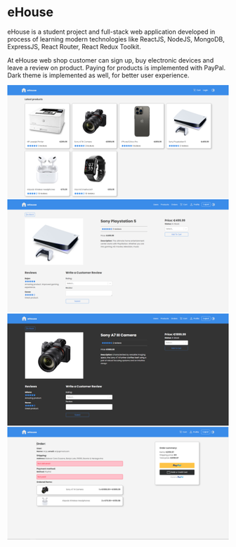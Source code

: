 # eHouse
eHouse is a student project and full-stack web application developed in process of learning modern technologies like ReactJS, NodeJS, MongoDB, ExpressJS, React Router, React Redux Toolkit.

At eHouse web shop customer can sign up, buy electronic devices and leave a review on product. Paying for products is implemented with PayPal.
Dark theme is implemented as well, for better user experience.

<img src="frontend/src/assets/screenshots/Capture1.PNG" />
<img src="frontend/src/assets/screenshots/Capture3.PNG" />
<img src="frontend/src/assets/screenshots/Capture4.PNG" />
<img src="frontend/src/assets/screenshots/Capture5.PNG" />
